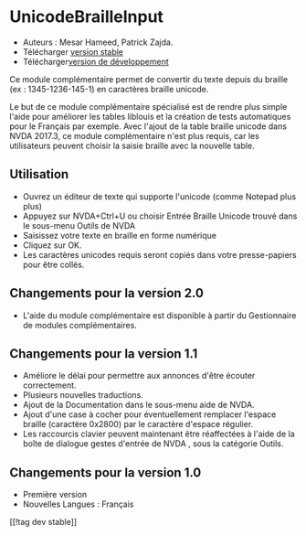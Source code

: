 # UnicodeBrailleInput #

* Auteurs : Mesar Hameed, Patrick Zajda.
* Télécharger [version stable][1]
* Télécharger[version de développement][2]

Ce module complémentaire permet de convertir du texte depuis du braille (ex
: 1345-1236-145-1) en caractères braille unicode.

Le but de ce module complémentaire spécialisé est de rendre plus simple
l'aide pour améliorer les tables liblouis et la création de tests
automatiques pour le Français par exemple. Avec l'ajout de la table braille
unicode dans NVDA 2017.3, ce module complémentaire n'est plus requis, car
les utilisateurs peuvent choisir la saisie braille avec la nouvelle table.

## Utilisation ##

* Ouvrez un éditeur de texte qui supporte l'unicode (comme Notepad plus
  plus)
* Appuyez sur NVDA+Ctrl+U ou choisir Entrée Braille Unicode trouvé dans le
  sous-menu Outils de NVDA
* Saisissez votre texte en braille en forme numérique
* Cliquez sur OK.
* Les caractères unicodes requis seront copiés dans votre presse-papiers
  pour être collés.

## Changements pour la version 2.0 ##

* L'aide du module complémentaire est disponible à partir du Gestionnaire de
  modules complémentaires.

## Changements pour la version 1.1 ##

* Améliore le délai pour permettre aux annonces  d'être écouter
  correctement.
* Plusieurs nouvelles traductions.
* Ajout de la Documentation dans le sous-menu aide de NVDA.
* Ajout d'une case à cocher pour éventuellement remplacer l'espace braille
  (caractère 0x2800) par le caractère d'espace régulier.
* Les raccourcis clavier peuvent maintenant être réaffectées à l'aide de la
  boîte de dialogue gestes d'entrée de NVDA , sous la catégorie Outils.

## Changements pour la version 1.0 ##

* Première version
* Nouvelles Langues : Français

[[!tag dev stable]]

[1]: https://addons.nvda-project.org/files/get.php?file=ubi

[2]: https://addons.nvda-project.org/files/get.php?file=ubi-dev
